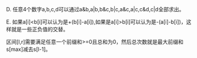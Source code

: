 D. 任意4个数字a,b,c,d可以通过a&b,a|b,b&c,b|c,a&c,a|c,c&d,c|d全部求出。

E. 如果a[i]<b[i]可以认为是+(b[i]-a[i]),如果是a[i]>b[i]可以认为是-(a[i]-b[i])，这样就是一些正负值的交替。

   区间[l,r]需要满足任意一个前缀和>=0且总和为0，然后总次数就是最大前缀和s[max]减去s[l-1]。
